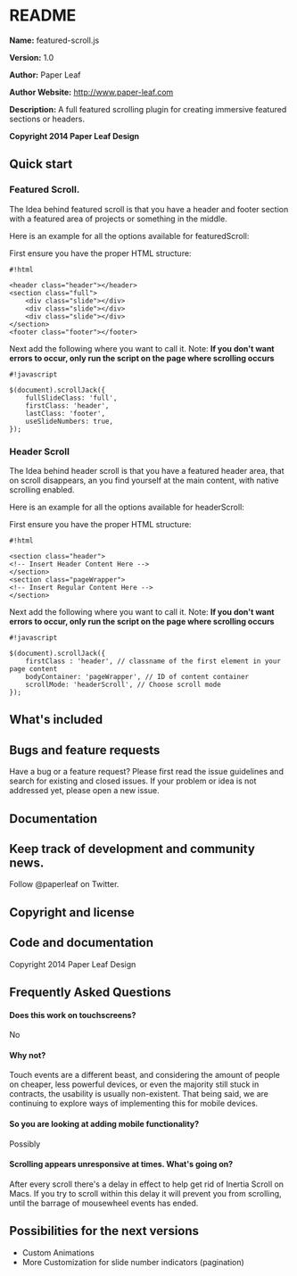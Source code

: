 # README #
**Name:** featured-scroll.js

**Version:** 1.0

**Author:** Paper Leaf

**Author Website:** http://www.paper-leaf.com

**Description:** A full featured scrolling plugin for creating immersive featured sections or headers.

**Copyright 2014 Paper Leaf Design**

## Quick start ##
### Featured Scroll. ###
The Idea behind featured scroll is that you have a header and footer section with a featured area of projects or something in the middle.

Here is an example for all the options available for featuredScroll:

First ensure you have the proper HTML structure:

```
#!html

<header class="header"></header>
<section class="full">
	<div class="slide"></div>
	<div class="slide"></div>
	<div class="slide"></div>
</section>
<footer class="footer"></footer>
```
Next add the following where you want to call it. Note: **If you don't want errors to occur, only run the script on the page where scrolling occurs**
```
#!javascript

$(document).scrollJack({
	fullSlideClass: 'full',
	firstClass: 'header',
	lastClass: 'footer',
	useSlideNumbers: true,
});
```

### Header Scroll ###
The Idea behind header scroll is that you have a featured header area, that on scroll disappears, an you find yourself at the main content, with native scrolling enabled.

Here is an example for all the options available for headerScroll:

First ensure you have the proper HTML structure:

```
#!html

<section class="header">
<!-- Insert Header Content Here -->
</section>
<section class="pageWrapper">
<!-- Insert Regular Content Here -->
</section>
```
Next add the following where you want to call it. Note: **If you don't want errors to occur, only run the script on the page where scrolling occurs**

```
#!javascript

$(document).scrollJack({
    firstClass : 'header', // classname of the first element in your page content
    bodyContainer: 'pageWrapper', // ID of content container
    scrollMode: 'headerScroll', // Choose scroll mode
});
```

## What's included ##

## Bugs and feature requests ##

Have a bug or a feature request? Please first read the issue guidelines and search for existing and closed issues. If your problem or idea is not addressed yet, please open a new issue.

## Documentation ##

## Keep track of development and community news. ##

Follow @paperleaf on Twitter.

## Copyright and license ##
## Code and documentation ## 
Copyright 2014 Paper Leaf Design


## Frequently Asked Questions ##
#### Does this work on touchscreens? ####
No
#### Why not? ####
Touch events are a different beast, and considering the amount of people on cheaper, less powerful devices, or even the majority still stuck in contracts, the usability is usually non-existent. That being said, we are continuing to explore ways of implementing this for mobile devices.
#### So you are looking at adding mobile functionality? ####
Possibly
#### Scrolling appears unresponsive at times. What's going on? ####
After every scroll there's a delay in effect to help get rid of Inertia Scroll on Macs. If you try to scroll within this delay it will prevent you from scrolling, until the barrage of mousewheel events has ended.

## Possibilities for the next versions ##
* Custom Animations
* More Customization for slide number indicators (pagination)